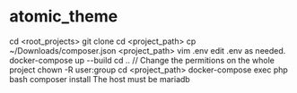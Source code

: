 # atomic_theme

cd <root_projects>
git clone <repositorio>
cd <project_path>
cp ~/Downloads/composer.json <project_path>
vim .env
edit .env as needed.
docker-compose up --build
cd ..									// Change the permitions on the whole project
chown -R user:group <project-name>
cd <project_path>
docker-compose exec php bash
composer install
The host must be mariadb
